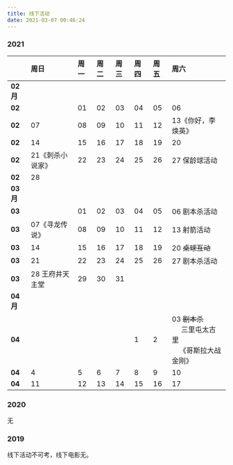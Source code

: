 ```yaml
---
title: 线下活动
date: 2021-03-07 00:46:24
---
```


### 2021

||周日|周一|周二|周三|周四|周五|周六|
|--|:--|:--|:--|:--|:--|:--|:--|
|**02月**||||||||
|**02**||01|02|03|04|05|06|
|**02**|07|08|09|10|11|12|13《你好，李焕英》|
|**02**|14|15|16|17|18|19|20|
|**02**|21《刺杀小说家》|22|23|24|25|26|27 保龄球活动|
|**02**|28|||||||
|**03月**||||||||
|**03**||01|02|03|04|05|06 剧本杀活动|
|**03**|07《寻龙传说》|08|09|10|11|12|13 射箭活动|
|**03**|14|15|16|17|18|19|20 ~~桌球互动~~|
|**03**|21|22|23|24|25|26|27 剧本杀活动|
|**03**|28 王府井天主堂|29|30|31||||
|**04月**||||||||
|**04**|||||1|2|03 ~~剧本杀~~<br>&nbsp;&nbsp;&nbsp;&nbsp;&nbsp;三里屯太古里<br>&nbsp;&nbsp;&nbsp;&nbsp;《哥斯拉大战金刚》|
|**04**|4|5|6|7|8|9|10|
|**04**|11|12|13|14|15|16|17|



### 2020

无

### 2019

线下活动不可考，线下电影无。
